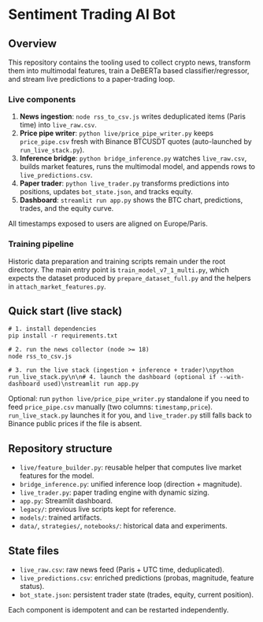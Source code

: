 ﻿# Sentiment Trading AI Bot

## Overview

This repository contains the tooling used to collect crypto news, transform them into multimodal features, train a DeBERTa based classifier/regressor, and stream live predictions to a paper-trading loop.

### Live components

1. **News ingestion**: `node rss_to_csv.js` writes deduplicated items (Paris time) into `live_raw.csv`.
2. **Price pipe writer**: `python live/price_pipe_writer.py` keeps `price_pipe.csv` fresh with Binance BTCUSDT quotes (auto-launched by `run_live_stack.py`).
3. **Inference bridge**: `python bridge_inference.py` watches `live_raw.csv`, builds market features, runs the multimodal model, and appends rows to `live_predictions.csv`.
4. **Paper trader**: `python live_trader.py` transforms predictions into positions, updates `bot_state.json`, and tracks equity.
5. **Dashboard**: `streamlit run app.py` shows the BTC chart, predictions, trades, and the equity curve.

All timestamps exposed to users are aligned on Europe/Paris.

### Training pipeline

Historic data preparation and training scripts remain under the root directory. The main entry point is `train_model_v7_1_multi.py`, which expects the dataset produced by `prepare_dataset_full.py` and the helpers in `attach_market_features.py`.

## Quick start (live stack)

```
# 1. install dependencies
pip install -r requirements.txt

# 2. run the news collector (node >= 18)
node rss_to_csv.js

# 3. run the live stack (ingestion + inference + trader)\npython run_live_stack.py\n\n# 4. launch the dashboard (optional if --with-dashboard used)\nstreamlit run app.py
```

Optional: run `python live/price_pipe_writer.py` standalone if you need to feed `price_pipe.csv` manually (two columns: `timestamp,price`). `run_live_stack.py` launches it for you, and `live_trader.py` still falls back to Binance public prices if the file is absent.

## Repository structure

- `live/feature_builder.py`: reusable helper that computes live market features for the model.
- `bridge_inference.py`: unified inference loop (direction + magnitude).
- `live_trader.py`: paper trading engine with dynamic sizing.
- `app.py`: Streamlit dashboard.
- `legacy/`: previous live scripts kept for reference.
- `models/`: trained artifacts.
- `data/`, `strategies/`, `notebooks/`: historical data and experiments.

## State files

- `live_raw.csv`: raw news feed (Paris + UTC time, deduplicated).
- `live_predictions.csv`: enriched predictions (probas, magnitude, feature status).
- `bot_state.json`: persistent trader state (trades, equity, current position).

Each component is idempotent and can be restarted independently.

